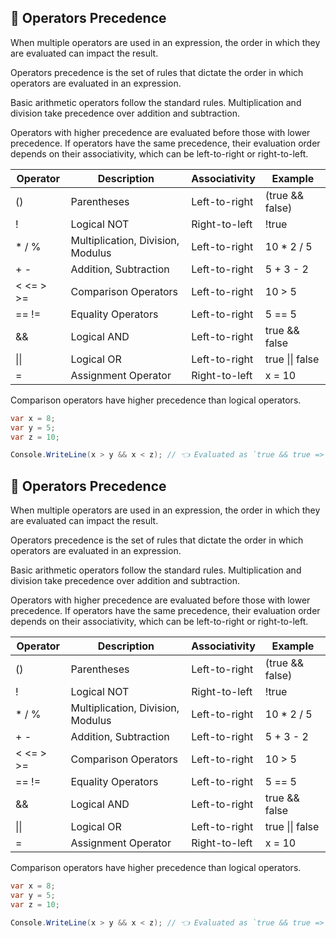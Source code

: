 ## 🎩 Operators Precedence

When multiple operators are used in an expression, the order in which they are evaluated can impact the result.

Operators precedence is the set of rules that dictate the order in which operators are evaluated in an expression.

Basic arithmetic operators follow the standard rules. Multiplication and division take precedence over addition and subtraction.

Operators with higher precedence are evaluated before those with lower precedence. If operators have the same precedence, their evaluation order depends on their associativity, which can be left-to-right or right-to-left.

|Operator|Description|Associativity|Example
|-|-|-|-|
|()|Parentheses|Left-to-right|(true && false)|
|!|Logical NOT|Right-to-left|!true|
|* / %|Multiplication, Division, Modulus|Left-to-right|10 * 2 / 5|
|+ -|Addition, Subtraction|Left-to-right|5 + 3 - 2|
|< <= > >=|Comparison Operators|Left-to-right|10 > 5|
|== !=|Equality Operators|Left-to-right|5 == 5|
|&&|Logical AND|Left-to-right|true && false|
|\|\||Logical OR|Left-to-right|true \|\| false|
|=|Assignment Operator|Right-to-left|x = 10|

Comparison operators have higher precedence than logical operators.

```csharp
var x = 8;
var y = 5;
var z = 10;

Console.WriteLine(x > y && x < z); // 👈 Evaluated as `true && true => true`
```








## 🎩 Operators Precedence

When multiple operators are used in an expression, the order in which they are evaluated can impact the result.

Operators precedence is the set of rules that dictate the order in which operators are evaluated in an expression.

Basic arithmetic operators follow the standard rules. Multiplication and division take precedence over addition and subtraction.

Operators with higher precedence are evaluated before those with lower precedence. If operators have the same precedence, their evaluation order depends on their associativity, which can be left-to-right or right-to-left.

|Operator|Description|Associativity|Example
|-|-|-|-|
|()|Parentheses|Left-to-right|(true && false)|
|!|Logical NOT|Right-to-left|!true|
|* / %|Multiplication, Division, Modulus|Left-to-right|10 * 2 / 5|
|+ -|Addition, Subtraction|Left-to-right|5 + 3 - 2|
|< <= > >=|Comparison Operators|Left-to-right|10 > 5|
|== !=|Equality Operators|Left-to-right|5 == 5|
|&&|Logical AND|Left-to-right|true && false|
|\|\||Logical OR|Left-to-right|true \|\| false|
|=|Assignment Operator|Right-to-left|x = 10|

Comparison operators have higher precedence than logical operators.

```csharp
var x = 8;
var y = 5;
var z = 10;

Console.WriteLine(x > y && x < z); // 👈 Evaluated as `true && true => true`
```
